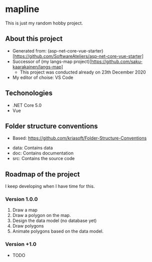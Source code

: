 # mapline
This is just my random hobby project. 

## About this project
 - Generated from: (asp-net-core-vue-starter)[https://github.com/SoftwareAteliers/asp-net-core-vue-starter]
 - Successor of (my langs-map project)[https://github.com/saku-kaarakainen/langs-map] 
     - This project was conducted already on 23th December 2020
 - My editor of choise: VS Code    

## Techonologies
 - .NET Core 5.0
 - Vue

 ## Folder structure conventions
  - Based: https://github.com/kriasoft/Folder-Structure-Conventions
  * data: Contains data
  * doc: Contains documentation
  * src: Contains the source code


## Roadmap of the project
I keep developing when I have time for this.

### Version 1.0.0
1. Draw a map
2. Draw a polygon on the map.
3. Design the data model (no database yet)
4. Draw polygons
5. Animate polygons based on the data model.

### Version +1.0
 - TODO